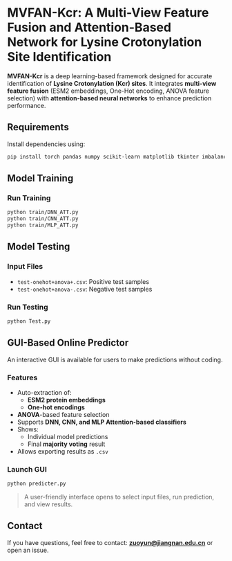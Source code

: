 #  MVFAN-Kcr: A Multi-View Feature Fusion and Attention-Based Network for Lysine Crotonylation Site Identification

**MVFAN-Kcr** is a deep learning-based framework designed for accurate identification of **Lysine Crotonylation (Kcr) sites**. It integrates **multi-view feature fusion** (ESM2 embeddings, One-Hot encoding, ANOVA feature selection) with **attention-based neural networks** to enhance prediction performance.



##  Requirements

Install dependencies using:

```bash
pip install torch pandas numpy scikit-learn matplotlib tkinter imbalanced-learn biopython
```


##  Model Training 



###  Run Training

```bash
python train/DNN_ATT.py
python train/CNN_ATT.py
python train/MLP_ATT.py
```


##  Model Testing

###  Input Files

- `test-onehot+anova+.csv`: Positive test samples
- `test-onehot+anova-.csv`: Negative test samples

### Run Testing

```bash
python Test.py
```



## GUI-Based Online Predictor

An interactive GUI is available for users to make predictions without coding.

### Features

- Auto-extraction of:
  - **ESM2 protein embeddings**
  - **One-hot encodings**
- **ANOVA**-based feature selection
- Supports **DNN, CNN, and MLP Attention-based classifiers**
- Shows:
  - Individual model predictions
  - Final **majority voting** result
- Allows exporting results as `.csv`

###  Launch GUI

```bash
python predicter.py
```

> A user-friendly interface opens to select input files, run prediction, and view results.



## Contact

If you have questions, feel free to contact: **zuoyun@jiangnan.edu.cn** or open an issue.
